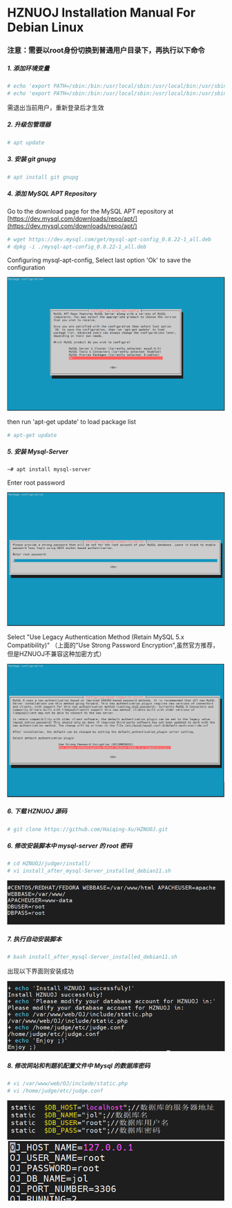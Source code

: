 
# __HZNUOJ Installation Manual For Debian Linux__


### 注意：需要以root身份切换到普通用户目录下，再执行以下命令


##### 1. 添加环境变量

```bash
# echo 'export PATH=/sbin:/bin:/usr/local/sbin:/usr/local/bin:/usr/sbin:/usr/bin' > .bashrc
# echo 'export PATH=/sbin:/bin:/usr/local/sbin:/usr/local/bin:/usr/sbin:/usr/bin' > /root/.bashrc
```
需退出当前用户，重新登录后才生效


##### 2. 升级包管理器

```bash
# apt update
```

##### 3. 安装 git gnupg

```bash
# apt install git gnupg
```

##### 4. 添加 MySQL APT Repository

Go to the download page for the MySQL APT repository at [https://dev.mysql.com/downloads/repo/apt/](https://dev.mysql.com/downloads/repo/apt/)

```bash
# wget https://dev.mysql.com/get/mysql-apt-config_0.8.22-1_all.deb
# dpkg -i ./mysql-apt-config_0.8.22-1_all.deb
```

Configuring mysql-apt-config, Select last option 'Ok' to save the configuration

![](https://github.com/Haiqing-Xu/MyDocs/blob/main/Images/1_mysql.PNG)

then run 'apt-get update' to load package list

```bash
# apt-get update
```

##### 5. 安装 Mysql-Server

```bash
~# apt install mysql-server
```
Enter root password

![](https://github.com/Haiqing-Xu/MyDocs/blob/main/Images/2_mysql.PNG)

Select "Use Legacy Authentication Method (Retain MySQL 5.x Compatibility)" （上面的"Use Strong Password Encryption",虽然官方推荐，但是HZNUOJ不兼容这种加密方式）

![](https://github.com/Haiqing-Xu/MyDocs/blob/main/Images/3_mysql.PNG)

##### 6. 下载 HZNUOJ 源码

```bash
# git clone https://github.com/Haiqing-Xu/HZNUOJ.git
```

##### 6. 修改安装脚本中 mysql-server 的 root 密码

```bash
# cd HZNUOJ/judger/install/
# vi install_after_mysql-Server_installed_debian11.sh
```


![](https://github.com/Haiqing-Xu/MyDocs/blob/main/Images/4_vi.png)



##### 7. 执行自动安装脚本

```bash
# bash install_after_mysql-Server_installed_debian11.sh
```

出现以下界面则安装成功

![](https://github.com/Haiqing-Xu/MyDocs/blob/main/Images/5_enjoy.png)

##### 8. 修改网站和判题机配置文件中 Mysql 的数据库密码

```bash
# vi /var/www/web/OJ/include/static.php
# vi /home/judge/etc/judge.conf
```

![](https://github.com/Haiqing-Xu/MyDocs/blob/main/Images/6_static.png)
![](https://github.com/Haiqing-Xu/MyDocs/blob/main/Images/6_judge.png)
